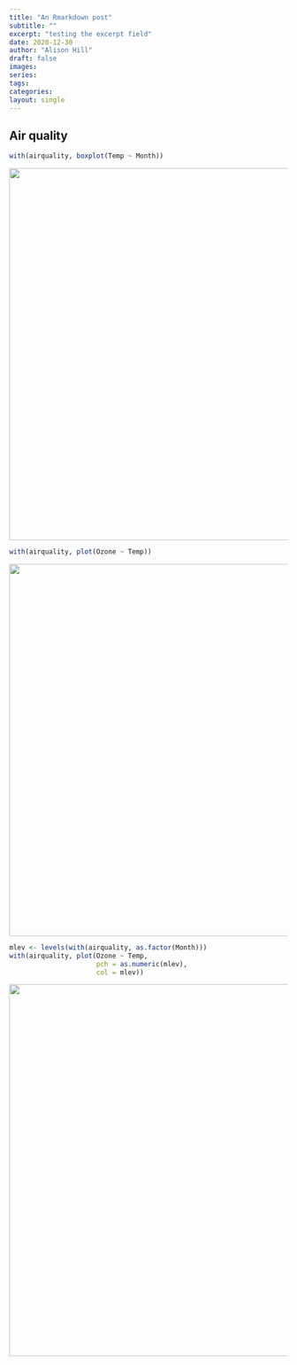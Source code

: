 ```yaml
---
title: "An Rmarkdown post"
subtitle: ""
excerpt: "testing the excerpt field"
date: 2020-12-30
author: "Alison Hill"
draft: false
images:
series:
tags:
categories:
layout: single
---
```



## Air quality


```r
with(airquality, boxplot(Temp ~ Month))
```

<img src="/blog/rmarkdown/_index_files/figure-html/unnamed-chunk-1-1.png" width="672" />



```r
with(airquality, plot(Ozone ~ Temp))
```

<img src="/blog/rmarkdown/_index_files/figure-html/unnamed-chunk-2-1.png" width="672" />


```r
mlev <- levels(with(airquality, as.factor(Month)))
with(airquality, plot(Ozone ~ Temp, 
                      pch = as.numeric(mlev), 
                      col = mlev))
```

<img src="/blog/rmarkdown/_index_files/figure-html/unnamed-chunk-3-1.png" width="672" />

